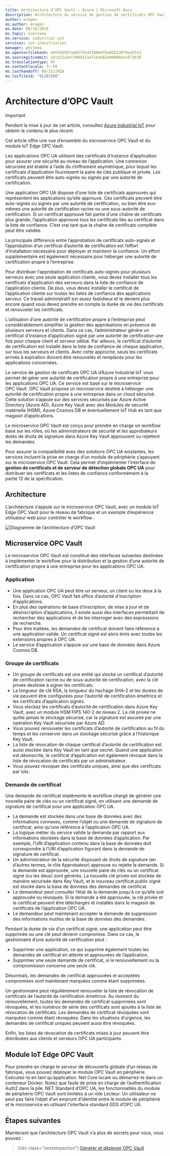 ```yaml
---
title: Architecture d’OPC Vault – Azure | Microsoft Docs
description: Architecture du service de gestion de certificats OPC Vault
author: mregen
ms.author: mregen
ms.date: 08/16/2019
ms.topic: overview
ms.service: industrial-iot
services: iot-industrialiot
manager: philmea
ms.openlocfilehash: eb558d967ad657d14158684fba92b13979ea5fe2
ms.sourcegitcommit: 32c521a2ef396d121e71ba682e098092ac673b30
ms.translationtype: HT
ms.contentlocale: fr-FR
ms.lasthandoff: 09/25/2020
ms.locfileid: "91281586"
---
```

# <a name="opc-vault-architecture"></a>Architecture d’OPC Vault

> [!IMPORTANT]
> Pendant la mise à jour de cet article, consultez [Azure Industrial IoT](https://azure.github.io/Industrial-IoT/) pour obtenir le contenu le plus récent.

Cet article offre une vue d’ensemble du microservice OPC Vault et du module IoT Edge OPC Vault.

Les applications OPC UA utilisent des certificats d’instance d’application pour assurer une sécurité au niveau de l’application. Une connexion sécurisée est établie à l’aide du chiffrement asymétrique, pour lequel les certificats d’application fournissent la paire de clés publique et privée. Les certificats peuvent être auto-signés ou signés par une autorité de certification.

Une application OPC UA dispose d’une liste de certificats approuvés qui représentent les applications qu’elle approuve. Ces certificats peuvent être auto-signés ou signés par une autorité de certification, ou bien être eux-mêmes une autorité de certification racine ou une sous-autorité de certification. Si un certificat approuvé fait partie d’une chaîne de certificats plus grande, l’application approuve tous les certificats liés au certificat dans la liste de confiance. C’est vrai tant que la chaîne de certificats complète peut être validée.

La principale différence entre l’approbation de certificats auto-signés et l’approbation d’un certificat d’autorité de certification est l’effort d’installation nécessaire pour déployer et maintenir la confiance. Un effort supplémentaire est également nécessaire pour héberger une autorité de certification propre à l’entreprise. 

Pour distribuer l’approbation de certificats auto-signés pour plusieurs serveurs avec une seule application cliente, vous devez installer tous les certificats d’application des serveurs dans la liste de confiance de l’application cliente. De plus, vous devez installer le certificat de l’application cliente sur toutes les listes de confiance des applications serveur. Ce travail administratif est assez fastidieux et le devient plus encore quand vous devez prendre en compte la durée de vie des certificats et renouveler les certificats.

L’utilisation d’une autorité de certification propre à l’entreprise peut considérablement simplifier la gestion des approbations en présence de plusieurs serveurs et clients. Dans ce cas, l’administrateur génère un certificat d’instance d’application signé par une autorité de certification une fois pour chaque client et serveur utilisé. Par ailleurs, le certificat d’autorité de certification est installé dans la liste de confiance de chaque application, sur tous les serveurs et clients. Avec cette approche, seuls les certificats arrivés à expiration doivent être renouvelés et remplacés pour les applications concernées.

Le service de gestion de certificats OPC UA d’Azure Industrial IoT vous permet de gérer une autorité de certification propre à une entreprise pour les applications OPC UA. Ce service est basé sur le microservice OPC Vault. OPC Vault propose un microservice destiné à héberger une autorité de certification propre à une entreprise dans un cloud sécurisé. Cette solution s’appuie sur des services sécurisés par Azure Active Directory (Azure AD), Azure Key Vault avec des Modules de sécurité matérielle (HSM), Azure Cosmos DB et éventuellement IoT Hub en tant que magasin d’applications.

Le microservice OPC Vault est conçu pour prendre en charge un workflow basé sur les rôles, où les administrateurs de sécurité et les approbateurs dotés de droits de signature dans Azure Key Vault approuvent ou rejettent les demandes.

Pour assurer la compatibilité avec des solutions OPC UA existantes, les services incluent la prise en charge d’un module de périphérie s’appuyant sur le microservice OPC Vault. Cela permet d’implémenter l’interface de **gestion de certificats et de serveur de détection globale OPC UA** pour distribuer les certificats et les listes de confiance conformément à la partie 12 de la spécification. 


## <a name="architecture"></a>Architecture

L’architecture s’appuie sur le microservice OPC Vault, avec un module IoT Edge OPC Vault pour le réseau de fabrique et un exemple d’expérience utilisateur web pour contrôler le workflow :

![Diagramme de l’architecture d’OPC Vault](media/overview-opc-vault-architecture/opc-vault.png)

## <a name="opc-vault-microservice"></a>Microservice OPC Vault

Le microservice OPC Vault est constitué des interfaces suivantes destinées à implémenter le workflow pour la distribution et la gestion d’une autorité de certification propre à une entreprise pour les applications OPC UA.

### <a name="application"></a>Application 
- Une application OPC UA peut être un serveur, un client ou les deux à la fois. Dans ce cas, OPC Vault fait office d’autorité d’inscription d’applications. 
- En plus des opérations de base d’inscription, de mise à jour et de désinscription d’applications, il existe aussi des interfaces permettant de rechercher des applications et de les interroger avec des expressions de recherche. 
- Pour être traitées, les demandes de certificat doivent faire référence à une application valide. Un certificat signé est alors émis avec toutes les extensions propres à OPC UA. 
- Le service d’application s’appuie sur une base de données dans Azure Cosmos DB.

### <a name="certificate-group"></a>Groupe de certificats
- Un groupe de certificats est une entité qui stocke un certificat d’autorité de certification racine ou de sous-autorité de certification, avec la clé privée destinée à signer les certificats. 
- La longueur de clé RSA, la longueur du hachage SHA-2 et les durées de vie peuvent être configurées pour l’autorité de certification émettrice et les certificats d’application signés. 
- Vous stockez les certificats d’autorité de certification dans Azure Key Vault, avec un module HSM FIPS 140-2 de niveau 2. La clé privée ne quitte jamais le stockage sécurisé, car la signature est assurée par une opération Key Vault sécurisée par Azure AD. 
- Vous pouvez renouveler les certificats d’autorité de certification au fil du temps et les conserver dans un stockage sécurisé grâce à l’historique Key Vault. 
- La liste de révocation de chaque certificat d’autorité de certification est aussi stockée dans Key Vault en tant que secret. Quand une application est désinscrite, le certificat d’application est également révoqué dans la liste de révocation de certificats par un administrateur.
- Vous pouvez révoquer des certificats uniques, ainsi que des certificats par lots.

### <a name="certificate-request"></a>Demande de certificat
Une demande de certificat implémente le workflow chargé de générer une nouvelle paire de clés ou un certificat signé, en utilisant une demande de signature de certificat pour une application OPC UA. 
- La demande est stockée dans une base de données avec des informations connexes, comme l’objet ou une demande de signature de certificat, ainsi qu’une référence à l’application OPC UA. 
- La logique métier du service valide la demande par rapport aux informations stockées dans la base de données d’application. Par exemple, l’URI d’application contenu dans la base de données doit correspondre à l’URI d’application figurant dans la demande de signature de certificat.
- Un administrateur de la sécurité disposant de droits de signature (en d’autres termes, le rôle Approbateur) approuve ou rejette la demande. Si la demande est approuvée, une nouvelle paire de clés ou un certificat signé (ou les deux) sont générés. La nouvelle clé privée est stockée de manière sécurisée dans Key Vault, et le nouveau certificat public signé est stocké dans la base de données des demandes de certificat.
- Le demandeur peut consulter l’état de la demande jusqu’à ce qu’elle soit approuvée ou révoquée. Si la demande a été approuvée, la clé privée et le certificat peuvent être téléchargés et installés dans le magasin de certificats de l’application OPC UA.
- Le demandeur peut maintenant accepter la demande de suppression des informations inutiles de la base de données des demandes. 

Pendant la durée de vie d’un certificat signé, une application peut être supprimée ou une clé peut devenir compromise. Dans ce cas, le gestionnaire d’une autorité de certification peut :
- Supprimer une application, ce qui supprime également toutes les demandes de certificat en attente et approuvées de l’application. 
- Supprimer une seule demande de certificat, si le renouvellement ou la compromission concerne une seule clé.

Désormais, les demandes de certificat approuvées et acceptées compromises sont maintenant marquées comme étant supprimées.

Un gestionnaire peut régulièrement renouveler la liste de révocation de certificats de l’autorité de certification émettrice. Au moment du renouvellement, toutes les demandes de certificat supprimées sont révoquées, et les numéros de série des certificats sont ajoutés à la liste de révocation de certificats. Les demandes de certificat révoquées sont marquées comme étant révoquées. Dans les situations d’urgence, les demandes de certificat uniques peuvent aussi être révoquées.

Enfin, les listes de révocation de certificats mises à jour peuvent être distribuées aux clients et serveurs OPC UA participants.

## <a name="opc-vault-iot-edge-module"></a>Module IoT Edge OPC Vault
Pour prendre en charge le serveur de découverte globale d’un réseau de fabrique, vous pouvez déployer le module OPC Vault en périphérie. Exécutez-le en tant qu’application .Net Core locale ou démarrez-le dans un conteneur Docker. Notez que faute de prise en charge de l’authentification Auth2 dans la pile .NET Standard d’OPC UA, les fonctionnalités du module de périphérie OPC Vault sont limitées à un rôle Lecteur. Un utilisateur ne peut pas faire l’objet d’un emprunt d’identité entre le module de périphérie et le microservice en utilisant l’interface standard GDS d’OPC UA.

## <a name="next-steps"></a>Étapes suivantes

Maintenant que l’architecture OPC Vault n’a plus de secrets pour vous, vous pouvez :

> [!div class="nextstepaction"]
> [Générer et déployer OPC Vault](howto-opc-vault-deploy.md)
